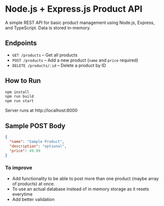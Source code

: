 # Node.js + Express.js Product API

A simple REST API for basic product management using Node.js, Express, and TypeScript. Data is stored in-memory.

## Endpoints

- `GET /products` – Get all products
- `POST /products` – Add a new product (`name` and `price` required)
- `DELETE /products/:id` – Delete a product by ID

## How to Run

```bash
npm install
npm run build
npm run start
```
Server runs at http://localhost:8000

## Sample POST Body
```json
{
  "name": "Sample Product",
  "description": "optional",
  "price": 49.99
}
```

### To improve

- Add functionality to be able to post more than one product (maybe array of products) at once. 
- To use an actual database instead of in memory storage as it resets everytime
- Add better validation